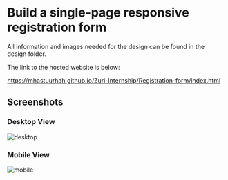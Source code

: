 # Build a single-page responsive registration form 

 All information and images needed for the design can be found in the design folder.
 
 The link to the hosted website is below:
 
 https://mhastuurhah.github.io/Zuri-Internship/Registration-form/index.html
 
 ## Screenshots
 ### Desktop View
 ![desktop](https://user-images.githubusercontent.com/70760998/173702619-703ba510-8541-4417-9c82-f36aa82f6937.png)

 ### Mobile View
 ![mobile](https://user-images.githubusercontent.com/70760998/173702633-09c5b76f-2788-467f-b7d6-f5aba1a78506.png)
